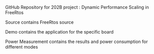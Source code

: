 GitHub Repository for 202B project : Dynamic Performance Scaling in FreeRtos

Source contains FreeRtos source 

Demo contains the application for the specific board

Power Measurement contains the results and power consumption for different modes
